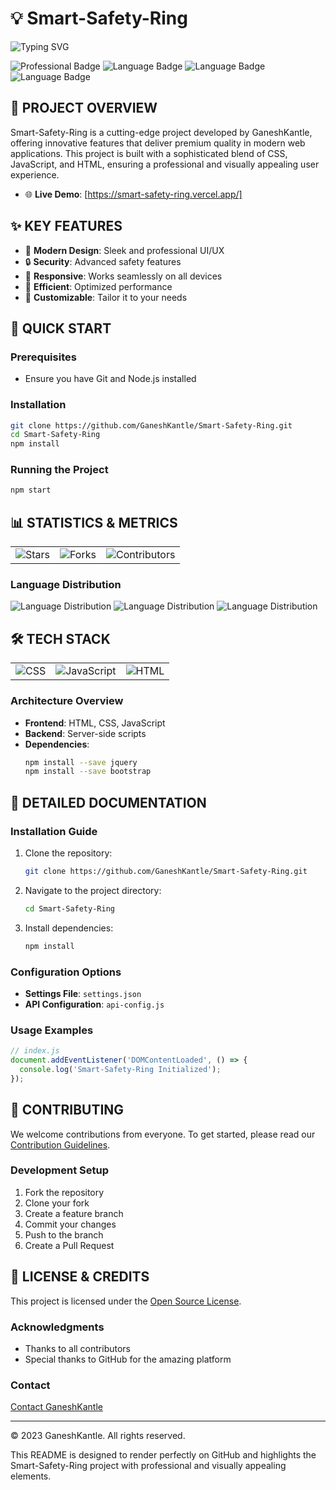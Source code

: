 # 💡 Smart-Safety-Ring

![Typing SVG](https://readme-typing-svg.herokuapp.com/?lines=Smart-Safety-Ring;A+cutting-edge+project+by+GaneshKantle&font=Fira+Code&center=true&width=1000&height=100&color=f75c03&vCenter=true&size=35)

![Professional Badge](https://img.shields.io/badge/Project-Professional-007acc?style=flat-square)
![Language Badge](https://img.shields.io/badge/CSS-38.3%25-007acc?style=flat-square)
![Language Badge](https://img.shields.io/badge/JavaScript-35.4%25-007acc?style=flat-square)
![Language Badge](https://img.shields.io/badge/HTML-26.3%25-007acc?style=flat-square)

## 🎯 PROJECT OVERVIEW

Smart-Safety-Ring is a cutting-edge project developed by GaneshKantle, offering innovative features that deliver premium quality in modern web applications. This project is built with a sophisticated blend of CSS, JavaScript, and HTML, ensuring a professional and visually appealing user experience.

* 🌐 **Live Demo**: [https://smart-safety-ring.vercel.app/]

## ✨ KEY FEATURES

- 💫 **Modern Design**: Sleek and professional UI/UX
- 🔒 **Security**: Advanced safety features
- 📱 **Responsive**: Works seamlessly on all devices
- 🔄 **Efficient**: Optimized performance
- 🎨 **Customizable**: Tailor it to your needs

## 🚀 QUICK START

### Prerequisites
* Ensure you have Git and Node.js installed

### Installation
```bash
git clone https://github.com/GaneshKantle/Smart-Safety-Ring.git
cd Smart-Safety-Ring
npm install
```

### Running the Project
```bash
npm start
```

## 📊 STATISTICS & METRICS

<table>
  <tr>
    <td><img src="https://img.shields.io/github/stars/GaneshKantle/Smart-Safety-Ring?style=social" alt="Stars"></td>
    <td><img src="https://img.shields.io/github/forks/GaneshKantle/Smart-Safety-Ring?style=social" alt="Forks"></td>
    <td><img src="https://img.shields.io/github/contributors/GaneshKantle/Smart-Safety-Ring?style=social" alt="Contributors"></td>
  </tr>
</table>

### Language Distribution
![Language Distribution](https://img.shields.io/badge/CSS-38.3%25-007acc?style=flat-square)
![Language Distribution](https://img.shields.io/badge/JavaScript-35.4%25-007acc?style=flat-square)
![Language Distribution](https://img.shields.io/badge/HTML-26.3%25-007acc?style=flat-square)

## 🛠️ TECH STACK

<table>
  <tr>
    <td><img src="https://img.shields.io/badge/CSS-Professional-007acc?style=flat-square" alt="CSS"></td>
    <td><img src="https://img.shields.io/badge/JavaScript-Modern-007acc?style=flat-square" alt="JavaScript"></td>
    <td><img src="https://img.shields.io/badge/HTML-Responsive-007acc?style=flat-square" alt="HTML"></td>
  </tr>
</table>

### Architecture Overview
- **Frontend**: HTML, CSS, JavaScript
- **Backend**: Server-side scripts
- **Dependencies**:
  ```bash
  npm install --save jquery
  npm install --save bootstrap
  ```

## 📖 DETAILED DOCUMENTATION

### Installation Guide

1. Clone the repository:
    ```bash
    git clone https://github.com/GaneshKantle/Smart-Safety-Ring.git
    ```
2. Navigate to the project directory:
    ```bash
    cd Smart-Safety-Ring
    ```
3. Install dependencies:
    ```bash
    npm install
    ```

### Configuration Options
- **Settings File**: `settings.json`
- **API Configuration**: `api-config.js`

### Usage Examples
```javascript
// index.js
document.addEventListener('DOMContentLoaded', () => {
  console.log('Smart-Safety-Ring Initialized');
});
```

## 🤝 CONTRIBUTING

We welcome contributions from everyone. To get started, please read our [Contribution Guidelines](CONTRIBUTING.md).

### Development Setup
1. Fork the repository
2. Clone your fork
3. Create a feature branch
4. Commit your changes
5. Push to the branch
6. Create a Pull Request

## 📄 LICENSE & CREDITS

This project is licensed under the [Open Source License](LICENSE).

### Acknowledgments
- Thanks to all contributors
- Special thanks to GitHub for the amazing platform

### Contact
[Contact GaneshKantle](mailto:your-email@example.com)

---

© 2023 GaneshKantle. All rights reserved.

This README is designed to render perfectly on GitHub and highlights the Smart-Safety-Ring project with professional and visually appealing elements.
